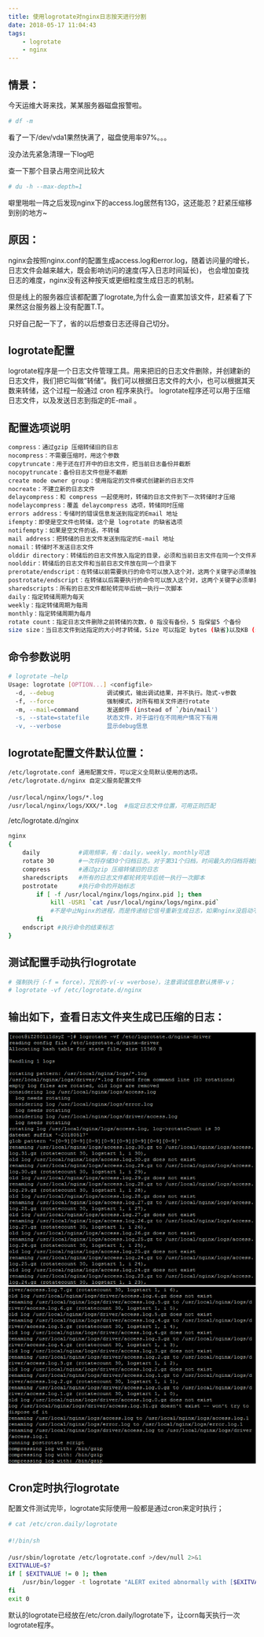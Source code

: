 ```yaml
---
title: 使用logrotate对nginx日志按天进行分割
date: 2018-05-17 11:04:43
tags:
    - logrotate
    - nginx
---
```


##  情景：

今天运维大哥来找，某某服务器磁盘报警啦。

``` bash
# df -m
``` 

看了一下/dev/vda1果然快满了，磁盘使用率97%。。。

没办法先紧急清理一下log吧

查一下那个目录占用空间比较大

``` bash
# du -h --max-depth=1
``` 

噼里啪啦一阵之后发现nginx下的access.log居然有13G，这还能忍？赶紧压缩移到别的地方~

## 原因：

nginx会按照nginx.conf的配置生成access.log和error.log，随着访问量的增长，日志文件会越来越大，既会影响访问的速度(写入日志时间延长)，
也会增加查找日志的难度，nginx没有这种按天或更细粒度生成日志的机制。

但是线上的服务器应该都配置了logrotate,为什么会一直累加该文件，赶紧看了下果然这台服务器上没有配置T.T。

只好自己配一下了，省的以后想查日志还得自己切分。

## logrotate配置

logrotate程序是一个日志文件管理工具。用来把旧的日志文件删除，并创建新的日志文件，我们把它叫做“转储”。我们可以根据日志文件的大小，也可以根据其天数来转储，这个过程一般通过 cron 程序来执行。
logrotate程序还可以用于压缩日志文件，以及发送日志到指定的E-mail 。

## 配置选项说明
``` bash
compress：通过gzip 压缩转储旧的日志
nocompress：不需要压缩时，用这个参数 
copytruncate：用于还在打开中的日志文件，把当前日志备份并截断 
nocopytruncate：备份日志文件但是不截断 
create mode owner group：使用指定的文件模式创建新的日志文件 
nocreate：不建立新的日志文件 
delaycompress：和 compress 一起使用时，转储的日志文件到下一次转储时才压缩 
nodelaycompress：覆盖 delaycompress 选项，转储同时压缩
errors address：专储时的错误信息发送到指定的Email 地址 
ifempty：即使是空文件也转储，这个是 logrotate 的缺省选项
notifempty：如果是空文件的话，不转储 
mail address：把转储的日志文件发送到指定的E-mail 地址 
nomail：转储时不发送日志文件 
olddir directory：转储后的日志文件放入指定的目录，必须和当前日志文件在同一个文件系统 
noolddir：转储后的日志文件和当前日志文件放在同一个目录下 
prerotate/endscript：在转储以前需要执行的命令可以放入这个对，这两个关键字必须单独成行 
postrotate/endscript：在转储以后需要执行的命令可以放入这个对，这两个关键字必须单独成行 
sharedscripts：所有的日志文件都轮转完毕后统一执行一次脚本 
daily：指定转储周期为每天 
weekly：指定转储周期为每周 
monthly：指定转储周期为每月 
rotate count：指定日志文件删除之前转储的次数，0 指没有备份，5 指保留5 个备份 
size size：当日志文件到达指定的大小时才转储，Size 可以指定 bytes (缺省)以及KB (sizek)或者MB
``` 

## 命令参数说明
``` bash
# logrotate –help
Usage: logrotate [OPTION...] <configfile>
  -d, --debug               调试模式，输出调试结果，并不执行。隐式-v参数
  -f, --force               强制模式，对所有相关文件进行rotate
  -m, --mail=command        发送邮件 (instead of `/bin/mail')
  -s, --state=statefile     状态文件，对于运行在不同用户情况下有用
  -v, --verbose             显示debug信息
```

## logrotate配置文件默认位置：
``` bash
/etc/logrotate.conf 通用配置文件，可以定义全局默认使用的选项。 
/etc/logrotate.d/nginx 自定义服务配置文件

/usr/local/nginx/logs/*.log
/usr/local/nginx/logs/XXX/*.log  #指定日志文件位置，可用正则匹配
```

/etc/logrotate.d/nginx
``` bash
nginx
{
    daily           #调用频率，有：daily，weekly，monthly可选
    rotate 30       #一次将存储30个归档日志。对于第31个归档，时间最久的归档将被删除。
    compress        #通过gzip 压缩转储旧的日志 
    sharedscripts   #所有的日志文件都轮转完毕后统一执行一次脚本
    postrotate      #执行命令的开始标志
        if [ -f /usr/local/nginx/logs/nginx.pid ]; then
            kill -USR1 `cat /usr/local/nginx/logs/nginx.pid`
            #不是中止Nginx的进程，而是传递给它信号重新生成日志，如果nginx没启动不做操作
        fi
    endscript #执行命令的结束标志
}
```

## 测试配置手动执行logrotate
``` bash
# 强制执行（-f = force），冗长的-v(-v =verbose），注意调试信息默认携带-v；
# logrotate -vf /etc/logrotate.d/nginx
```

## 输出如下，查看日志文件夹生成已压缩的日志：
![logrotate_1.png](/upload/logrotate/logrotate_1.png)
![logrotate_2.png](/upload/logrotate/logrotate_2.png)

## Cron定时执行logrotate

配置文件测试完毕，logrotate实际使用一般都是通过cron来定时执行；

``` bash
# cat /etc/cron.daily/logrotate

#!/bin/sh

/usr/sbin/logrotate /etc/logrotate.conf >/dev/null 2>&1
EXITVALUE=$?
if [ $EXITVALUE != 0 ]; then
    /usr/bin/logger -t logrotate "ALERT exited abnormally with [$EXITVALUE]"
fi
exit 0
```

默认的logrotate已经放在/etc/cron.daily/logrotate下，让corn每天执行一次logrotate程序。



